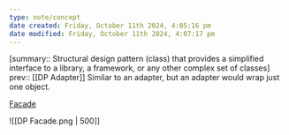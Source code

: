 ```yaml
---
type: note/concept
date created: Friday, October 11th 2024, 4:05:16 pm
date modified: Friday, October 11th 2024, 4:07:17 pm
---
```

[summary:: Structural design pattern (class) that provides a simplified interface to a library, a framework, or any other complex set of classes]
prev:: [[DP Adapter]]
Similar to an adapter, but an adapter would wrap just one object. 

[Facade](https://refactoring.guru/design-patterns/facade)

![[DP Facade.png | 500]]